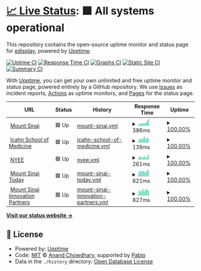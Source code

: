 # [📈 Live Status](https://edisplay.github.io/check-status): <!--live status--> **🟩 All systems operational**

This repository contains the open-source uptime monitor and status page for [edisplay](https://www.linkedin.com/in/frcruz), powered by [Upptime](https://github.com/upptime/upptime).

[![Uptime CI](https://github.com/edisplay/check-status/workflows/Uptime%20CI/badge.svg)](https://github.com/edisplay/check-status/actions?query=workflow%3A%22Uptime+CI%22)
[![Response Time CI](https://github.com/edisplay/check-status/workflows/Response%20Time%20CI/badge.svg)](https://github.com/edisplay/check-status/actions?query=workflow%3A%22Response+Time+CI%22)
[![Graphs CI](https://github.com/edisplay/check-status/workflows/Graphs%20CI/badge.svg)](https://github.com/edisplay/check-status/actions?query=workflow%3A%22Graphs+CI%22)
[![Static Site CI](https://github.com/edisplay/check-status/workflows/Static%20Site%20CI/badge.svg)](https://github.com/edisplay/check-status/actions?query=workflow%3A%22Static+Site+CI%22)
[![Summary CI](https://github.com/edisplay/check-status/workflows/Summary%20CI/badge.svg)](https://github.com/edisplay/check-status/actions?query=workflow%3A%22Summary+CI%22)

With [Upptime](https://upptime.js.org), you can get your own unlimited and free uptime monitor and status page, powered entirely by a GitHub repository. We use [Issues](https://github.com/edisplay/check-status/issues) as incident reports, [Actions](https://github.com/edisplay/check-status/actions) as uptime monitors, and [Pages](https://edisplay.github.io/check-status) for the status page.

<!--start: status pages-->
<!-- This summary is generated by Upptime (https://github.com/upptime/upptime) -->
<!-- Do not edit this manually, your changes will be overwritten -->
<!-- prettier-ignore -->
| URL | Status | History | Response Time | Uptime |
| --- | ------ | ------- | ------------- | ------ |
| <img alt="" src="https://icons.duckduckgo.com/ip3/www.mountsinai.org.ico" height="13"> [Mount Sinai](https://www.mountsinai.org) | 🟩 Up | [mount-sinai.yml](https://github.com/edisplay/check-status/commits/HEAD/history/mount-sinai.yml) | <details><summary><img alt="Response time graph" src="./graphs/mount-sinai/response-time-week.png" height="20"> 386ms</summary><br><a href="https://edisplay.github.io/check-status/history/mount-sinai"><img alt="Response time 425" src="https://img.shields.io/endpoint?url=https%3A%2F%2Fraw.githubusercontent.com%2Fedisplay%2Fcheck-status%2FHEAD%2Fapi%2Fmount-sinai%2Fresponse-time.json"></a><br><a href="https://edisplay.github.io/check-status/history/mount-sinai"><img alt="24-hour response time 783" src="https://img.shields.io/endpoint?url=https%3A%2F%2Fraw.githubusercontent.com%2Fedisplay%2Fcheck-status%2FHEAD%2Fapi%2Fmount-sinai%2Fresponse-time-day.json"></a><br><a href="https://edisplay.github.io/check-status/history/mount-sinai"><img alt="7-day response time 386" src="https://img.shields.io/endpoint?url=https%3A%2F%2Fraw.githubusercontent.com%2Fedisplay%2Fcheck-status%2FHEAD%2Fapi%2Fmount-sinai%2Fresponse-time-week.json"></a><br><a href="https://edisplay.github.io/check-status/history/mount-sinai"><img alt="30-day response time 425" src="https://img.shields.io/endpoint?url=https%3A%2F%2Fraw.githubusercontent.com%2Fedisplay%2Fcheck-status%2FHEAD%2Fapi%2Fmount-sinai%2Fresponse-time-month.json"></a><br><a href="https://edisplay.github.io/check-status/history/mount-sinai"><img alt="1-year response time 425" src="https://img.shields.io/endpoint?url=https%3A%2F%2Fraw.githubusercontent.com%2Fedisplay%2Fcheck-status%2FHEAD%2Fapi%2Fmount-sinai%2Fresponse-time-year.json"></a></details> | <details><summary><a href="https://edisplay.github.io/check-status/history/mount-sinai">100.00%</a></summary><a href="https://edisplay.github.io/check-status/history/mount-sinai"><img alt="All-time uptime 100.00%" src="https://img.shields.io/endpoint?url=https%3A%2F%2Fraw.githubusercontent.com%2Fedisplay%2Fcheck-status%2FHEAD%2Fapi%2Fmount-sinai%2Fuptime.json"></a><br><a href="https://edisplay.github.io/check-status/history/mount-sinai"><img alt="24-hour uptime 100.00%" src="https://img.shields.io/endpoint?url=https%3A%2F%2Fraw.githubusercontent.com%2Fedisplay%2Fcheck-status%2FHEAD%2Fapi%2Fmount-sinai%2Fuptime-day.json"></a><br><a href="https://edisplay.github.io/check-status/history/mount-sinai"><img alt="7-day uptime 100.00%" src="https://img.shields.io/endpoint?url=https%3A%2F%2Fraw.githubusercontent.com%2Fedisplay%2Fcheck-status%2FHEAD%2Fapi%2Fmount-sinai%2Fuptime-week.json"></a><br><a href="https://edisplay.github.io/check-status/history/mount-sinai"><img alt="30-day uptime 100.00%" src="https://img.shields.io/endpoint?url=https%3A%2F%2Fraw.githubusercontent.com%2Fedisplay%2Fcheck-status%2FHEAD%2Fapi%2Fmount-sinai%2Fuptime-month.json"></a><br><a href="https://edisplay.github.io/check-status/history/mount-sinai"><img alt="1-year uptime 100.00%" src="https://img.shields.io/endpoint?url=https%3A%2F%2Fraw.githubusercontent.com%2Fedisplay%2Fcheck-status%2FHEAD%2Fapi%2Fmount-sinai%2Fuptime-year.json"></a></details>
| <img alt="" src="https://icons.duckduckgo.com/ip3/icahn.mssm.edu.ico" height="13"> [Icahn School of Medicine](https://icahn.mssm.edu) | 🟩 Up | [icahn-school-of-medicine.yml](https://github.com/edisplay/check-status/commits/HEAD/history/icahn-school-of-medicine.yml) | <details><summary><img alt="Response time graph" src="./graphs/icahn-school-of-medicine/response-time-week.png" height="20"> 139ms</summary><br><a href="https://edisplay.github.io/check-status/history/icahn-school-of-medicine"><img alt="Response time 278" src="https://img.shields.io/endpoint?url=https%3A%2F%2Fraw.githubusercontent.com%2Fedisplay%2Fcheck-status%2FHEAD%2Fapi%2Ficahn-school-of-medicine%2Fresponse-time.json"></a><br><a href="https://edisplay.github.io/check-status/history/icahn-school-of-medicine"><img alt="24-hour response time 99" src="https://img.shields.io/endpoint?url=https%3A%2F%2Fraw.githubusercontent.com%2Fedisplay%2Fcheck-status%2FHEAD%2Fapi%2Ficahn-school-of-medicine%2Fresponse-time-day.json"></a><br><a href="https://edisplay.github.io/check-status/history/icahn-school-of-medicine"><img alt="7-day response time 139" src="https://img.shields.io/endpoint?url=https%3A%2F%2Fraw.githubusercontent.com%2Fedisplay%2Fcheck-status%2FHEAD%2Fapi%2Ficahn-school-of-medicine%2Fresponse-time-week.json"></a><br><a href="https://edisplay.github.io/check-status/history/icahn-school-of-medicine"><img alt="30-day response time 278" src="https://img.shields.io/endpoint?url=https%3A%2F%2Fraw.githubusercontent.com%2Fedisplay%2Fcheck-status%2FHEAD%2Fapi%2Ficahn-school-of-medicine%2Fresponse-time-month.json"></a><br><a href="https://edisplay.github.io/check-status/history/icahn-school-of-medicine"><img alt="1-year response time 278" src="https://img.shields.io/endpoint?url=https%3A%2F%2Fraw.githubusercontent.com%2Fedisplay%2Fcheck-status%2FHEAD%2Fapi%2Ficahn-school-of-medicine%2Fresponse-time-year.json"></a></details> | <details><summary><a href="https://edisplay.github.io/check-status/history/icahn-school-of-medicine">100.00%</a></summary><a href="https://edisplay.github.io/check-status/history/icahn-school-of-medicine"><img alt="All-time uptime 100.00%" src="https://img.shields.io/endpoint?url=https%3A%2F%2Fraw.githubusercontent.com%2Fedisplay%2Fcheck-status%2FHEAD%2Fapi%2Ficahn-school-of-medicine%2Fuptime.json"></a><br><a href="https://edisplay.github.io/check-status/history/icahn-school-of-medicine"><img alt="24-hour uptime 100.00%" src="https://img.shields.io/endpoint?url=https%3A%2F%2Fraw.githubusercontent.com%2Fedisplay%2Fcheck-status%2FHEAD%2Fapi%2Ficahn-school-of-medicine%2Fuptime-day.json"></a><br><a href="https://edisplay.github.io/check-status/history/icahn-school-of-medicine"><img alt="7-day uptime 100.00%" src="https://img.shields.io/endpoint?url=https%3A%2F%2Fraw.githubusercontent.com%2Fedisplay%2Fcheck-status%2FHEAD%2Fapi%2Ficahn-school-of-medicine%2Fuptime-week.json"></a><br><a href="https://edisplay.github.io/check-status/history/icahn-school-of-medicine"><img alt="30-day uptime 100.00%" src="https://img.shields.io/endpoint?url=https%3A%2F%2Fraw.githubusercontent.com%2Fedisplay%2Fcheck-status%2FHEAD%2Fapi%2Ficahn-school-of-medicine%2Fuptime-month.json"></a><br><a href="https://edisplay.github.io/check-status/history/icahn-school-of-medicine"><img alt="1-year uptime 100.00%" src="https://img.shields.io/endpoint?url=https%3A%2F%2Fraw.githubusercontent.com%2Fedisplay%2Fcheck-status%2FHEAD%2Fapi%2Ficahn-school-of-medicine%2Fuptime-year.json"></a></details>
| <img alt="" src="https://icons.duckduckgo.com/ip3/www.nyee.edu.ico" height="13"> [NYEE](https://www.nyee.edu) | 🟩 Up | [nyee.yml](https://github.com/edisplay/check-status/commits/HEAD/history/nyee.yml) | <details><summary><img alt="Response time graph" src="./graphs/nyee/response-time-week.png" height="20"> 261ms</summary><br><a href="https://edisplay.github.io/check-status/history/nyee"><img alt="Response time 365" src="https://img.shields.io/endpoint?url=https%3A%2F%2Fraw.githubusercontent.com%2Fedisplay%2Fcheck-status%2FHEAD%2Fapi%2Fnyee%2Fresponse-time.json"></a><br><a href="https://edisplay.github.io/check-status/history/nyee"><img alt="24-hour response time 545" src="https://img.shields.io/endpoint?url=https%3A%2F%2Fraw.githubusercontent.com%2Fedisplay%2Fcheck-status%2FHEAD%2Fapi%2Fnyee%2Fresponse-time-day.json"></a><br><a href="https://edisplay.github.io/check-status/history/nyee"><img alt="7-day response time 261" src="https://img.shields.io/endpoint?url=https%3A%2F%2Fraw.githubusercontent.com%2Fedisplay%2Fcheck-status%2FHEAD%2Fapi%2Fnyee%2Fresponse-time-week.json"></a><br><a href="https://edisplay.github.io/check-status/history/nyee"><img alt="30-day response time 365" src="https://img.shields.io/endpoint?url=https%3A%2F%2Fraw.githubusercontent.com%2Fedisplay%2Fcheck-status%2FHEAD%2Fapi%2Fnyee%2Fresponse-time-month.json"></a><br><a href="https://edisplay.github.io/check-status/history/nyee"><img alt="1-year response time 365" src="https://img.shields.io/endpoint?url=https%3A%2F%2Fraw.githubusercontent.com%2Fedisplay%2Fcheck-status%2FHEAD%2Fapi%2Fnyee%2Fresponse-time-year.json"></a></details> | <details><summary><a href="https://edisplay.github.io/check-status/history/nyee">100.00%</a></summary><a href="https://edisplay.github.io/check-status/history/nyee"><img alt="All-time uptime 100.00%" src="https://img.shields.io/endpoint?url=https%3A%2F%2Fraw.githubusercontent.com%2Fedisplay%2Fcheck-status%2FHEAD%2Fapi%2Fnyee%2Fuptime.json"></a><br><a href="https://edisplay.github.io/check-status/history/nyee"><img alt="24-hour uptime 100.00%" src="https://img.shields.io/endpoint?url=https%3A%2F%2Fraw.githubusercontent.com%2Fedisplay%2Fcheck-status%2FHEAD%2Fapi%2Fnyee%2Fuptime-day.json"></a><br><a href="https://edisplay.github.io/check-status/history/nyee"><img alt="7-day uptime 100.00%" src="https://img.shields.io/endpoint?url=https%3A%2F%2Fraw.githubusercontent.com%2Fedisplay%2Fcheck-status%2FHEAD%2Fapi%2Fnyee%2Fuptime-week.json"></a><br><a href="https://edisplay.github.io/check-status/history/nyee"><img alt="30-day uptime 100.00%" src="https://img.shields.io/endpoint?url=https%3A%2F%2Fraw.githubusercontent.com%2Fedisplay%2Fcheck-status%2FHEAD%2Fapi%2Fnyee%2Fuptime-month.json"></a><br><a href="https://edisplay.github.io/check-status/history/nyee"><img alt="1-year uptime 100.00%" src="https://img.shields.io/endpoint?url=https%3A%2F%2Fraw.githubusercontent.com%2Fedisplay%2Fcheck-status%2FHEAD%2Fapi%2Fnyee%2Fuptime-year.json"></a></details>
| <img alt="" src="https://icons.duckduckgo.com/ip3/health.mountsinai.org.ico" height="13"> [Mount Sinai Today](https://health.mountsinai.org) | 🟩 Up | [mount-sinai-today.yml](https://github.com/edisplay/check-status/commits/HEAD/history/mount-sinai-today.yml) | <details><summary><img alt="Response time graph" src="./graphs/mount-sinai-today/response-time-week.png" height="20"> 821ms</summary><br><a href="https://edisplay.github.io/check-status/history/mount-sinai-today"><img alt="Response time 812" src="https://img.shields.io/endpoint?url=https%3A%2F%2Fraw.githubusercontent.com%2Fedisplay%2Fcheck-status%2FHEAD%2Fapi%2Fmount-sinai-today%2Fresponse-time.json"></a><br><a href="https://edisplay.github.io/check-status/history/mount-sinai-today"><img alt="24-hour response time 644" src="https://img.shields.io/endpoint?url=https%3A%2F%2Fraw.githubusercontent.com%2Fedisplay%2Fcheck-status%2FHEAD%2Fapi%2Fmount-sinai-today%2Fresponse-time-day.json"></a><br><a href="https://edisplay.github.io/check-status/history/mount-sinai-today"><img alt="7-day response time 821" src="https://img.shields.io/endpoint?url=https%3A%2F%2Fraw.githubusercontent.com%2Fedisplay%2Fcheck-status%2FHEAD%2Fapi%2Fmount-sinai-today%2Fresponse-time-week.json"></a><br><a href="https://edisplay.github.io/check-status/history/mount-sinai-today"><img alt="30-day response time 812" src="https://img.shields.io/endpoint?url=https%3A%2F%2Fraw.githubusercontent.com%2Fedisplay%2Fcheck-status%2FHEAD%2Fapi%2Fmount-sinai-today%2Fresponse-time-month.json"></a><br><a href="https://edisplay.github.io/check-status/history/mount-sinai-today"><img alt="1-year response time 812" src="https://img.shields.io/endpoint?url=https%3A%2F%2Fraw.githubusercontent.com%2Fedisplay%2Fcheck-status%2FHEAD%2Fapi%2Fmount-sinai-today%2Fresponse-time-year.json"></a></details> | <details><summary><a href="https://edisplay.github.io/check-status/history/mount-sinai-today">100.00%</a></summary><a href="https://edisplay.github.io/check-status/history/mount-sinai-today"><img alt="All-time uptime 97.72%" src="https://img.shields.io/endpoint?url=https%3A%2F%2Fraw.githubusercontent.com%2Fedisplay%2Fcheck-status%2FHEAD%2Fapi%2Fmount-sinai-today%2Fuptime.json"></a><br><a href="https://edisplay.github.io/check-status/history/mount-sinai-today"><img alt="24-hour uptime 100.00%" src="https://img.shields.io/endpoint?url=https%3A%2F%2Fraw.githubusercontent.com%2Fedisplay%2Fcheck-status%2FHEAD%2Fapi%2Fmount-sinai-today%2Fuptime-day.json"></a><br><a href="https://edisplay.github.io/check-status/history/mount-sinai-today"><img alt="7-day uptime 100.00%" src="https://img.shields.io/endpoint?url=https%3A%2F%2Fraw.githubusercontent.com%2Fedisplay%2Fcheck-status%2FHEAD%2Fapi%2Fmount-sinai-today%2Fuptime-week.json"></a><br><a href="https://edisplay.github.io/check-status/history/mount-sinai-today"><img alt="30-day uptime 97.72%" src="https://img.shields.io/endpoint?url=https%3A%2F%2Fraw.githubusercontent.com%2Fedisplay%2Fcheck-status%2FHEAD%2Fapi%2Fmount-sinai-today%2Fuptime-month.json"></a><br><a href="https://edisplay.github.io/check-status/history/mount-sinai-today"><img alt="1-year uptime 97.72%" src="https://img.shields.io/endpoint?url=https%3A%2F%2Fraw.githubusercontent.com%2Fedisplay%2Fcheck-status%2FHEAD%2Fapi%2Fmount-sinai-today%2Fuptime-year.json"></a></details>
| <img alt="" src="https://icons.duckduckgo.com/ip3/ip.mountsinai.org.ico" height="13"> [Mount Sinai Innovation Partners](https://ip.mountsinai.org) | 🟩 Up | [mount-sinai-innovation-partners.yml](https://github.com/edisplay/check-status/commits/HEAD/history/mount-sinai-innovation-partners.yml) | <details><summary><img alt="Response time graph" src="./graphs/mount-sinai-innovation-partners/response-time-week.png" height="20"> 827ms</summary><br><a href="https://edisplay.github.io/check-status/history/mount-sinai-innovation-partners"><img alt="Response time 947" src="https://img.shields.io/endpoint?url=https%3A%2F%2Fraw.githubusercontent.com%2Fedisplay%2Fcheck-status%2FHEAD%2Fapi%2Fmount-sinai-innovation-partners%2Fresponse-time.json"></a><br><a href="https://edisplay.github.io/check-status/history/mount-sinai-innovation-partners"><img alt="24-hour response time 769" src="https://img.shields.io/endpoint?url=https%3A%2F%2Fraw.githubusercontent.com%2Fedisplay%2Fcheck-status%2FHEAD%2Fapi%2Fmount-sinai-innovation-partners%2Fresponse-time-day.json"></a><br><a href="https://edisplay.github.io/check-status/history/mount-sinai-innovation-partners"><img alt="7-day response time 827" src="https://img.shields.io/endpoint?url=https%3A%2F%2Fraw.githubusercontent.com%2Fedisplay%2Fcheck-status%2FHEAD%2Fapi%2Fmount-sinai-innovation-partners%2Fresponse-time-week.json"></a><br><a href="https://edisplay.github.io/check-status/history/mount-sinai-innovation-partners"><img alt="30-day response time 947" src="https://img.shields.io/endpoint?url=https%3A%2F%2Fraw.githubusercontent.com%2Fedisplay%2Fcheck-status%2FHEAD%2Fapi%2Fmount-sinai-innovation-partners%2Fresponse-time-month.json"></a><br><a href="https://edisplay.github.io/check-status/history/mount-sinai-innovation-partners"><img alt="1-year response time 947" src="https://img.shields.io/endpoint?url=https%3A%2F%2Fraw.githubusercontent.com%2Fedisplay%2Fcheck-status%2FHEAD%2Fapi%2Fmount-sinai-innovation-partners%2Fresponse-time-year.json"></a></details> | <details><summary><a href="https://edisplay.github.io/check-status/history/mount-sinai-innovation-partners">100.00%</a></summary><a href="https://edisplay.github.io/check-status/history/mount-sinai-innovation-partners"><img alt="All-time uptime 100.00%" src="https://img.shields.io/endpoint?url=https%3A%2F%2Fraw.githubusercontent.com%2Fedisplay%2Fcheck-status%2FHEAD%2Fapi%2Fmount-sinai-innovation-partners%2Fuptime.json"></a><br><a href="https://edisplay.github.io/check-status/history/mount-sinai-innovation-partners"><img alt="24-hour uptime 100.00%" src="https://img.shields.io/endpoint?url=https%3A%2F%2Fraw.githubusercontent.com%2Fedisplay%2Fcheck-status%2FHEAD%2Fapi%2Fmount-sinai-innovation-partners%2Fuptime-day.json"></a><br><a href="https://edisplay.github.io/check-status/history/mount-sinai-innovation-partners"><img alt="7-day uptime 100.00%" src="https://img.shields.io/endpoint?url=https%3A%2F%2Fraw.githubusercontent.com%2Fedisplay%2Fcheck-status%2FHEAD%2Fapi%2Fmount-sinai-innovation-partners%2Fuptime-week.json"></a><br><a href="https://edisplay.github.io/check-status/history/mount-sinai-innovation-partners"><img alt="30-day uptime 100.00%" src="https://img.shields.io/endpoint?url=https%3A%2F%2Fraw.githubusercontent.com%2Fedisplay%2Fcheck-status%2FHEAD%2Fapi%2Fmount-sinai-innovation-partners%2Fuptime-month.json"></a><br><a href="https://edisplay.github.io/check-status/history/mount-sinai-innovation-partners"><img alt="1-year uptime 100.00%" src="https://img.shields.io/endpoint?url=https%3A%2F%2Fraw.githubusercontent.com%2Fedisplay%2Fcheck-status%2FHEAD%2Fapi%2Fmount-sinai-innovation-partners%2Fuptime-year.json"></a></details>

<!--end: status pages-->

[**Visit our status website →**](https://edisplay.github.io/check-status)

## 📄 License

- Powered by: [Upptime](https://github.com/upptime/upptime)
- Code: [MIT](./LICENSE) © [Anand Chowdhary](https://anandchowdhary.com), supported by [Pabio](https://pabio.com)
- Data in the `./history` directory: [Open Database License](https://opendatacommons.org/licenses/odbl/1-0/)
